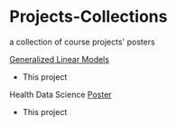 # Projects-Collections
a collection of course projects' posters 

[Generalized Linear Models](https://github.com/statsym/Projects-Collections/blob/main/glm.pdf)
* This project
  
Health Data Science [Poster](https://github.com/statsym/Projects-Collections/blob/main/hds.pdf)
* This project 

